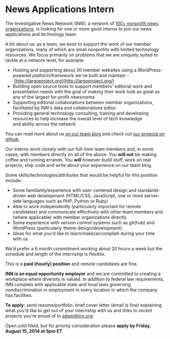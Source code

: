 # News Applications Intern

The Investigative News Network (INN), a network of [100+ nonprofit news organizations](http://inn.org/member/), is looking for one or more good interns to join our news applications and technology team.

A bit about us: as a team, we exist to support the work of our member organizations, many of which are small nonprofits with limited technology resources. We focus primarily on problems that we are uniquely suited to tackle at a network level, for example:

-  Hosting and supporting about 30 member websites using a WordPress-powered platform/framework we've built and maintain - [http://largoproject.org](http://largoproject.org/)
-  Building open source tools to support members' editorial work and presentation needs with the goal of making their work look as great as any of the largest for-profit newsrooms
-  Supporting editorial collaborations between member organizations, facilitated by INN's data and collaborations editor
-  Providing general technology consulting, training and developing resources to help increase the overall level of tech knowledge and ability across the network

You can read more about us [on our team blog](http://nerds.inn.org/) and check out [our projects on github](http://github.com/inn).

Our interns work closely with our full-time team members and, in some cases, with members directly on all of the above. You **will not** be making coffee and running errands. You **will** however build stuff, work on real projects, ship code and write about your experience on our team blog.

Some skills/technologies/attributes that would be helpful for this position include:

-  Some familiarity/experience with user-centered design and standards-driven web development (HTML/CSS, JavaScript, one or more server-side languages such as PHP, Python or Ruby)
-  Able to work independently (particularly important for remote candidates) and communicate effectively with other team members and (where applicable) with member organizations directly
-  Some experience with version control systems such as git(hub) and WordPress (particularly theme design/development)
-  Ideas for what you'd like to learn/make/accomplish during your time with us

We'd prefer a 6 month commitment working about 20 hours a week but the schedule and length of the internship is flexible.

This is a **paid (hourly) position** and remote candidates are fine.

**INN is an equal opportunity employer** and we are committed to creating a workplace where diversity is valued. In addition to federal law requirements, INN complies with applicable state and local laws governing nondiscrimination in employment in every location in which the company has facilities.

**To apply:** send resume/portfolio, brief cover letter (email is fine) explaining what you'd like to get out of your internship with us and links to recent projects you're proud of to [adam@inn.org](mailto:adam@inn.org).

Open until filled, but for priority consideration please **apply by Friday, August 15, 2014 at 5pm ET**.
